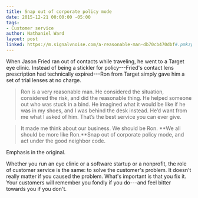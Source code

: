 ```yaml
---
title: Snap out of corporate policy mode
date: 2015-12-21 00:00:00 -05:00
tags:
- Customer service
author: Nathaniel Ward
layout: post
linked: https://m.signalvnoise.com/a-reasonable-man-db70cb470dbf#.pmkzpf74q
---
```


When Jason Fried ran out of contacts while traveling, he went to a Target eye clinic. Instead of being a stickler for policy---Fried's contact lens prescription had technically expired---Ron from Target simply gave him a set of trial lenses at no charge.

> Ron is a very reasonable man. He considered the situation, considered the risk, and did the reasonable thing. He helped someone out who was stuck in a bind. He imagined what it would be like if he was in my shoes, and I was behind the desk instead. He’d want from me what I asked of him. That’s the best service you can ever give.

> It made me think about our business. We should be Ron. **We all should be more like Ron.**Snap out of corporate policy mode, and act under the good neighbor code.

Emphasis in the original.

Whether you run an eye clinic or a software startup or a nonprofit, the role of customer service is the same: to solve the customer's problem. It doesn't really matter if you caused the problem. What's important is that you fix it. Your customers will remember you fondly if you do---and feel bitter towards you if you don't.